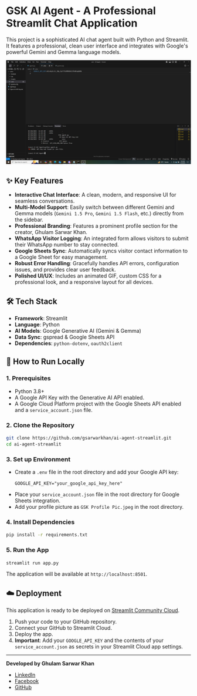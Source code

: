 # GSK AI Agent - A Professional Streamlit Chat Application

This project is a sophisticated AI chat agent built with Python and Streamlit. It features a professional, clean user interface and integrates with Google's powerful Gemini and Gemma language models.

![AI Agent Screenshot](https://raw.githubusercontent.com/gsarwarkhan/ai-agent-streamlit/main/screen.jpg)

## ✨ Key Features

- **Interactive Chat Interface**: A clean, modern, and responsive UI for seamless conversations.
- **Multi-Model Support**: Easily switch between different Gemini and Gemma models (`Gemini 1.5 Pro`, `Gemini 1.5 Flash`, etc.) directly from the sidebar.
- **Professional Branding**: Features a prominent profile section for the creator, Ghulam Sarwar Khan.
- **WhatsApp Visitor Logging**: An integrated form allows visitors to submit their WhatsApp number to stay connected.
- **Google Sheets Sync**: Automatically syncs visitor contact information to a Google Sheet for easy management.
- **Robust Error Handling**: Gracefully handles API errors, configuration issues, and provides clear user feedback.
- **Polished UI/UX**: Includes an animated GIF, custom CSS for a professional look, and a responsive layout for all devices.

## 🛠️ Tech Stack

- **Framework**: Streamlit
- **Language**: Python
- **AI Models**: Google Generative AI (Gemini & Gemma)
- **Data Sync**: gspread & Google Sheets API
- **Dependencies**: `python-dotenv`, `oauth2client`

## 🚀 How to Run Locally

### 1. **Prerequisites**
- Python 3.8+
- A Google API Key with the Generative AI API enabled.
- A Google Cloud Platform project with the Google Sheets API enabled and a `service_account.json` file.

### 2. **Clone the Repository**
```bash
git clone https://github.com/gsarwarkhan/ai-agent-streamlit.git
cd ai-agent-streamlit
```

### 3. **Set up Environment**
- Create a `.env` file in the root directory and add your Google API key:
  ```
  GOOGLE_API_KEY="your_google_api_key_here"
  ```
- Place your `service_account.json` file in the root directory for Google Sheets integration.
- Add your profile picture as `GSK Profile Pic.jpeg` in the root directory.

### 4. **Install Dependencies**
```bash
pip install -r requirements.txt
```

### 5. **Run the App**
```bash
streamlit run app.py
```
The application will be available at `http://localhost:8501`.

## ☁️ Deployment

This application is ready to be deployed on [Streamlit Community Cloud](https://streamlit.io/cloud).

1.  Push your code to your GitHub repository.
2.  Connect your GitHub to Streamlit Cloud.
3.  Deploy the app.
4.  **Important**: Add your `GOOGLE_API_KEY` and the contents of your `service_account.json` as secrets in your Streamlit Cloud app settings.

---

**Developed by Ghulam Sarwar Khan**
- [LinkedIn](https://www.linkedin.com/in/gsarwarkhan/)
- [Facebook](https://www.facebook.com/gsarwarkhan)
- [GitHub](https://github.com/gsarwarkhan)
